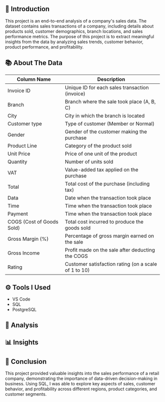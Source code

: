 ## 🙏 Introduction
This project is an end-to-end analysis of a company's sales data. The dataset contains sales transactions of a company, including details about products sold, customer demographics, branch locations, and sales performance metrics. The purpose of this project is to extract meaningful insights from the data by analyzing sales trends, customer behavior, product performance, and profitability.

## 📚 About The Data
| Column Name | Description |
| ------------- | ------------- |
| Invoice ID  | Unique ID for each sales transaction (invoice)  |
| Branch  | Branch where the sale took place (A, B, C)  |
| City | City in which the branch is located |
| Customer type | Type of customer (Member or Normal) |
| Gender | Gender of the customer making the purchase |
| Product Line | Category of the product sold |
| Unit Price | Price of one unit of the product |
| Quantity | Number of units sold |
| VAT | Value-added tax applied on the purchase |
| Total | Total cost of the purchase (including tax) |
| Data | Date when the transaction took place |
| Time | Time when the transaction took place |
| Payment | Time when the transaction took place |
| COGS (Cost of Goods Sold) | Total cost incurred to produce the goods sold |
| Gross Margin (%) | Percentage of gross margin earned on the sale |
| Gross Income | Profit made on the sale after deducting the COGS |
| Rating | Customer satisfaction rating (on a scale of 1 to 10) |

## ⚙️ Tools I Used
- VS Code
- SQL
- PostgreSQL

## 🧐 Analysis

## 📊 Insights

## 📝 Conclusion
This project provided valuable insights into the sales performance of a retail company, demonstrating the importance of data-driven decision-making in business. Using SQL, I was able to explore key aspects of sales, customer behavior, and profitability across different regions, product categories, and customer segments.
